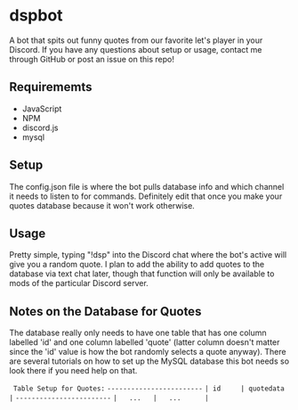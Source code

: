 # dspbot

A bot that spits out funny quotes from our favorite let's player in your Discord. If you have any questions about setup or usage, contact me through GitHub or post an issue on this repo!

## Requirememts

* JavaScript
* NPM
* discord.js
* mysql

## Setup
The config.json file is where the bot pulls database info and which channel it needs to listen to for commands. Definitely edit that once you make your quotes database because it won't work otherwise.

## Usage

Pretty simple, typing "!dsp" into the Discord chat where the bot's active will give you a random quote. I plan to add the ability to add quotes to the database via text chat later, though that function will only be available to mods of the particular Discord server.


## Notes on the Database for Quotes

The database really only needs to have one table that has one column labelled 'id' and one column labelled 'quote' (latter column doesn't matter since the 'id' value is how the bot randomly selects a quote anyway). There are several tutorials on how to set up the MySQL database this bot needs so look there if you need help on that.

` Table Setup for Quotes:`
`------------------------`
`| id     | quotedata   |`
`------------------------`
`|   ...   |   ...      |`
